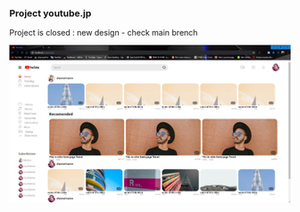 ### Project youtube.jp 

Project is closed : new design - check main brench <br />

![youtube-jp](https://github.com/yuuhakobe/youtube.jp/blob/old__version/github/youtube-jp.jpg)